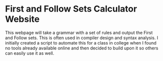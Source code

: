 # First and Follow Sets Calculator Website

This webpage will take a grammar with a set of rules and output the First and Follow sets. This is often used in compiler design and syntax analysis. I initially created a script to automate this for a class in college when I found no tools already available online and then decided to build upon it so others can easily use it as well.
